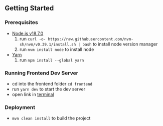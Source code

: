 ## Getting Started

### Prerequisites
* [Node.js v18.7.0](https://nodejs.org/en/)
  1. run `curl -o- https://raw.githubusercontent.com/nvm-sh/nvm/v0.39.1/install.sh | bash` to install node version manager
  2. run `nvm install node` to install node
* [Yarn](https://yarnpkg.com/)
    1. run `npm install --global yarn`


### Running Frontend Dev Server
* cd into the frontend folder `cd frontend`
* run `yarn dev` to start the dev server
* open link in [terminal](https://localhost:5173)


### Deployment
* `mvn clean install` to build the project